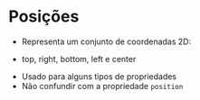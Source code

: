 # Posições

<position>

* Representa um conjunto de coordenadas 2D:
-   top, right, bottom, left e center

* Usado para alguns tipos de propriedades
* Não confundir com a propriedade `position`